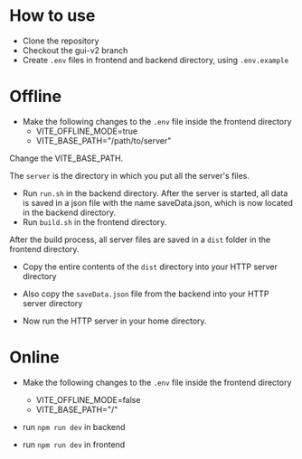 # How to use
- Clone the repository
- Checkout the gui-v2 branch
- Create `.env` files in frontend and backend directory, using `.env.example`

# Offline
- Make the following changes to the `.env` file inside the frontend directory
    - VITE_OFFLINE_MODE=true
    - VITE_BASE_PATH="/path/to/server"

Change the VITE_BASE_PATH.

The `server` is the directory in which you put all the server's files.

- Run `run.sh` in the backend directory. 
After the server is started, all data is saved in a json file with the name saveData.json, which is now located in the backend directory.
- Run `build.sh` in the frontend directory.

After the build process, all server files are saved in a `dist` folder in the frontend directory.

- Copy the entire contents of the `dist` directory into your HTTP server directory
- Also copy the `saveData.json` file from the backend into your HTTP server directory

- Now run the HTTP server in your home directory.

# Online
- Make the following changes to the `.env` file inside the frontend directory
    - VITE_OFFLINE_MODE=false
    - VITE_BASE_PATH="/"

- run `npm run dev` in backend

- run `npm run dev` in frontend
